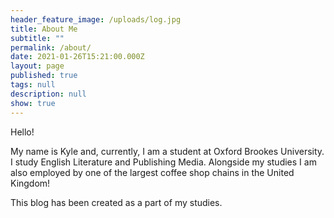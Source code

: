 ```yaml
---
header_feature_image: /uploads/log.jpg
title: About Me
subtitle: ""
permalink: /about/
date: 2021-01-26T15:21:00.000Z
layout: page
published: true
tags: null
description: null
show: true
---
```

Hello!

My name is Kyle and, currently, I am a student at Oxford Brookes University. I study English Literature and Publishing Media. Alongside my studies I am also employed by one of the largest coffee shop chains in the United Kingdom! 

This blog has been created as a part of my studies.